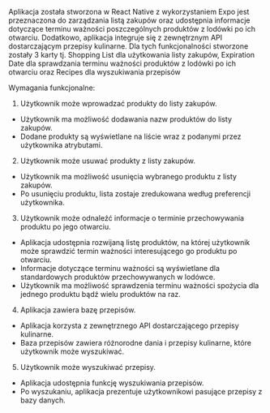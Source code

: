 Aplikacja została stworzona w React Native z wykorzystaniem Expo jest przeznaczona do zarządzania listą zakupów oraz udostępnia informacje dotyczące terminu ważności poszczególnych produktów z lodówki po ich otwarciu. Dodatkowo, aplikacja integruje się z zewnętrznym API dostarczającym przepisy kulinarne. Dla tych funkcjonalności stworzone zostały 3 karty tj. Shopping List dla użytkowania listy zakupów, Expiration Date dla sprawdzania terminu ważności produktów z lodówki po ich otwarciu oraz Recipes dla wyszukiwania przepisów

Wymagania funkcjonalne:

1. Użytkownik może wprowadzać produkty do listy zakupów.

- Użytkownik ma możliwość dodawania nazw produktów do listy zakupów.
- Dodane produkty są wyświetlane na liście wraz z podanymi przez użytkownika atrybutami.

2. Użytkownik może usuwać produkty z listy zakupów.

- Użytkownik ma możliwość usunięcia wybranego produktu z listy zakupów.
- Po usunięciu produktu, lista zostaje zredukowana według preferencji użytkownika.

3. Użytkownik może odnaleźć informacje o terminie przechowywania produktu po jego otwarciu.

- Aplikacja udostępnia rozwijaną listę produktów, na której użytkownik może sprawdzić termin ważności interesującego go produktu po otwarciu.
- Informacje dotyczące terminu ważności są wyświetlane dla standardowych produktów przechowywanych w lodówce.
- Użytkownik ma możliwość sprawdzenia terminu ważności spożycia dla jednego produktu bądź wielu produktów na raz.

4. Aplikacja zawiera bazę przepisów.

- Aplikacja korzysta z zewnętrznego API dostarczającego przepisy kulinarne.
- Baza przepisów zawiera różnorodne dania i przepisy kulinarne, które użytkownik może wyszukiwać.

5. Użytkownik może wyszukiwać przepisy.

- Aplikacja udostępnia funkcję wyszukiwania przepisów.
- Po wyszukaniu, aplikacja prezentuje użytkownikowi pasujące przepisy z bazy danych.
